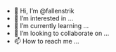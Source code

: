 - 👋 Hi, I’m @fallenstrik
- 👀 I’m interested in ...
- 🌱 I’m currently learning ...
- 💞️ I’m looking to collaborate on ...
- 📫 How to reach me ...

<!---
fallenstrik/fallenstrik is a ✨ special ✨ repository because its `README.md` (this file) appears on your GitHub profile.
You can click the Preview link to take a look at your changes.
--->
